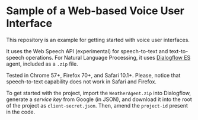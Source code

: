 # Sample of a Web-based Voice User Interface

This repository is an example for getting started with voice user interfaces.

It uses the Web Speech API (experimental) for speech-to-text and text-to-speech operations. For Natural Language Processing, it uses [Dialogflow ES](https://cloud.google.com/dialogflow/docs/) agent, included as a `.zip` file.

Tested in Chrome 57+, Firefox 70+, and Safari 10.1+. Please, notice that speech-to-text capability does not work in Safari and Firefox.

To get started with the project, import the `WeatherAgent.zip` into Dialogflow, generate a _service key_ from Google (in JSON), and download it into the root of the project as `client-secret.json`. Then, amend the `project-id` present in the code.